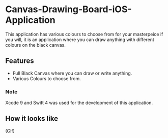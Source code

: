 # Canvas-Drawing-Board-iOS-Application
This application has various colours to choose from for your masterpeice if you will, it is an application where you can draw anything with different colours on the black canvas.

## Features
* Full Black Canvas where you can draw or write anything.
* Various Colours to choose from.

### Note
Xcode 9 and Swift 4 was used for the development of this application.

## How it looks like
(Gif)

